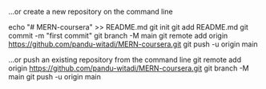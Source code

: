 …or create a new repository on the command line

echo "# MERN-coursera" >> README.md
git init
git add README.md
git commit -m "first commit"
git branch -M main
git remote add origin https://github.com/pandu-witadi/MERN-coursera.git
git push -u origin main



…or push an existing repository from the command line
git remote add origin https://github.com/pandu-witadi/MERN-coursera.git
git branch -M main
git push -u origin main
